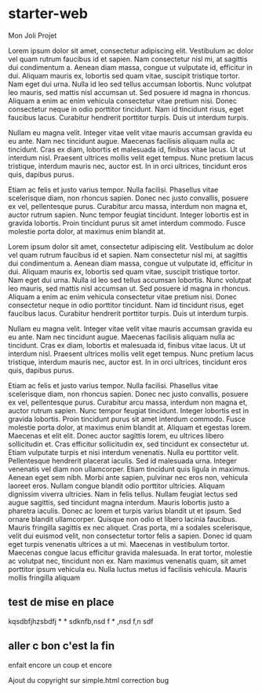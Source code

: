 # starter-web
Mon Joli Projet

Lorem ipsum dolor sit amet, consectetur adipiscing elit. Vestibulum ac dolor vel quam rutrum faucibus id et sapien. Nam consectetur nisl mi, at sagittis dui condimentum a. Aenean diam massa, congue ut vulputate id, efficitur in dui. Aliquam mauris ex, lobortis sed quam vitae, suscipit tristique tortor. Nam eget dui urna. Nulla id leo sed tellus accumsan lobortis. Nunc volutpat leo mauris, sed mattis nisl accumsan ut. Sed posuere id magna in rhoncus. Aliquam a enim ac enim vehicula consectetur vitae pretium nisi. Donec consectetur neque in odio porttitor tincidunt. Nam id tincidunt risus, eget faucibus lacus. Curabitur hendrerit porttitor turpis. Duis ut interdum turpis.

Nullam eu magna velit. Integer vitae velit vitae mauris accumsan gravida eu eu ante. Nam nec tincidunt augue. Maecenas facilisis aliquam nulla ac tincidunt. Cras ex diam, lobortis et malesuada id, finibus vitae lacus. Ut ut interdum nisl. Praesent ultrices mollis velit eget tempus. Nunc pretium lacus tristique, interdum mauris nec, auctor est. In in orci ultrices, tincidunt eros quis, dapibus purus.

Etiam ac felis et justo varius tempor. Nulla facilisi. Phasellus vitae scelerisque diam, non rhoncus sapien. Donec nec justo convallis, posuere ex vel, pellentesque purus. Curabitur arcu massa, interdum non magna et, auctor rutrum sapien. Nunc tempor feugiat tincidunt. Integer lobortis est in gravida lobortis. Proin tincidunt purus sit amet interdum commodo. Fusce molestie porta dolor, at maximus enim blandit at.

Lorem ipsum dolor sit amet, consectetur adipiscing elit. Vestibulum ac dolor vel quam rutrum faucibus id et sapien. Nam consectetur nisl mi, at sagittis dui condimentum a. Aenean diam massa, congue ut vulputate id, efficitur in dui. Aliquam mauris ex, lobortis sed quam vitae, suscipit tristique tortor. Nam eget dui urna. Nulla id leo sed tellus accumsan lobortis. Nunc volutpat leo mauris, sed mattis nisl accumsan ut. Sed posuere id magna in rhoncus. Aliquam a enim ac enim vehicula consectetur vitae pretium nisi. Donec consectetur neque in odio porttitor tincidunt. Nam id tincidunt risus, eget faucibus lacus. Curabitur hendrerit porttitor turpis. Duis ut interdum turpis.

Nullam eu magna velit. Integer vitae velit vitae mauris accumsan gravida eu eu ante. Nam nec tincidunt augue. Maecenas facilisis aliquam nulla ac tincidunt. Cras ex diam, lobortis et malesuada id, finibus vitae lacus. Ut ut interdum nisl. Praesent ultrices mollis velit eget tempus. Nunc pretium lacus tristique, interdum mauris nec, auctor est. In in orci ultrices, tincidunt eros quis, dapibus purus.

Etiam ac felis et justo varius tempor. Nulla facilisi. Phasellus vitae scelerisque diam, non rhoncus sapien. Donec nec justo convallis, posuere ex vel, pellentesque purus. Curabitur arcu massa, interdum non magna et, auctor rutrum sapien. Nunc tempor feugiat tincidunt. Integer lobortis est in gravida lobortis. Proin tincidunt purus sit amet interdum commodo. Fusce molestie porta dolor, at maximus enim blandit at.
Aliquam et egestas lorem. Maecenas et elit elit. Donec auctor sagittis lorem, eu ultrices libero sollicitudin et. Cras efficitur sollicitudin ex, sed tincidunt ex consectetur ut. Etiam vulputate turpis et nisi interdum venenatis. Nulla eu porttitor velit. Pellentesque hendrerit placerat iaculis. Sed id malesuada urna. Integer venenatis vel diam non ullamcorper. Etiam tincidunt quis ligula in maximus. Aenean eget sem nibh. Morbi ante sapien, pulvinar nec eros non, vehicula laoreet eros. Nullam congue blandit odio porttitor ultricies.
Aliquam dignissim viverra ultricies. Nam in felis tellus. Nullam feugiat lectus sed augue sagittis, sed tincidunt magna interdum. Mauris lobortis justo a pharetra iaculis. Donec ac lorem et turpis varius blandit ut et ipsum. Sed ornare blandit ullamcorper. Quisque non odio et libero lacinia faucibus. Mauris fringilla sagittis ex nec aliquet. Cras porta, mi a sodales scelerisque, velit dui euismod velit, non consectetur tortor felis a sapien. Donec id quam eget turpis venenatis ultrices a ut mi. Maecenas in vestibulum tortor. Maecenas congue lacus efficitur gravida malesuada. In erat tortor, molestie ac volutpat nec, tincidunt non ex. Nam maximus venenatis quam, sit amet porttitor ipsum vehicula eu. Nulla luctus metus id facilisis vehicula. Mauris mollis fringilla aliquam

## test de mise en place


kqsdbfjhzsbdfj
*
*
sdknfb,nsd f
*
,nsd f,n sdf

## aller c bon c'est la fin

enfait encore un coup  et encore


Ajout du copyright sur simple.html
correction bug
